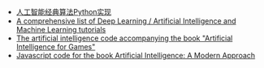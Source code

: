 - [人工智能经典算法Python实现](https://github.com/lufo816/ArtificialIntelligence)
- [A comprehensive list of Deep Learning / Artificial Intelligence and Machine Learning tutorials](https://github.com/TarrySingh/Artificial-Intelligence-Deep-Learning-Machine-Learning-Tutorials)
- [The artificial intelligence code accompanying the book "Artificial Intelligence for Games"](https://github.com/idmillington/aicore)
- [Javascript code for the book Artificial Intelligence: A Modern Approach](https://github.com/prabod/aima-Javascript)
